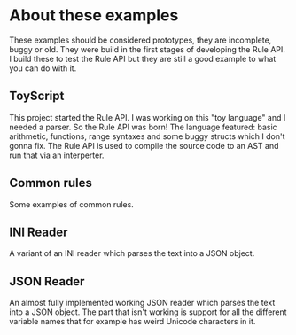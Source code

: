 About these examples
====================
These examples should be considered prototypes, they are incomplete, buggy or old. They were build in the first stages of developing the Rule API.
I build these to test the Rule API but they are still a good example to what you can do with it.

ToyScript
---------
This project started the Rule API. I was working on this "toy language" and I needed a parser. So the Rule API was born!
The language featured: basic arithmetic, functions, range syntaxes and some buggy structs which I don't gonna fix.
The Rule API is used to compile the source code to an AST and run that via an interperter. 

Common rules
------------
Some examples of common rules.

INI Reader
----------
A variant of an INI reader which parses the text into a JSON object.

JSON Reader
-----------
An almost fully implemented working JSON reader which parses the text into a JSON object. 
The part that isn't working is support for all the different variable names that for example has weird Unicode characters in it.